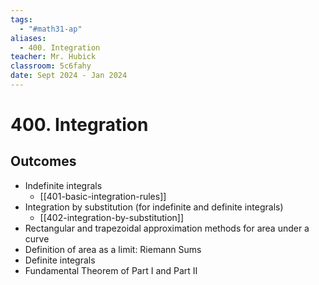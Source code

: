 ```yaml
---
tags:
  - "#math31-ap"
aliases:
  - 400. Integration
teacher: Mr. Hubick
classroom: 5c6fahy
date: Sept 2024 - Jan 2024
---
```

# 400. Integration

## Outcomes
-  Indefinite integrals
	- [[401-basic-integration-rules]]
-  Integration by substitution (for indefinite and definite integrals)
	- [[402-integration-by-substitution]]
-  Rectangular and trapezoidal approximation methods for area under a curve
-  Definition of area as a limit:  Riemann Sums
-  Definite integrals
-  Fundamental Theorem of Part I and Part II